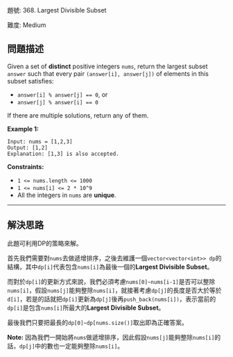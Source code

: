 題號: 368. Largest Divisible Subset

難度: Medium

## 問題描述

Given a set of **distinct** positive integers `nums`, return the largest subset `answer` such that every pair `(answer[i], answer[j])` of elements in this subset satisfies:

- `answer[i] % answer[j] == 0`, or
- `answer[j] % answer[i] == 0`

If there are multiple solutions, return any of them.

**Example 1:**
```
Input: nums = [1,2,3]
Output: [1,2]
Explanation: [1,3] is also accepted.
```


**Constraints:**

- `1 <= nums.length <= 1000`
- `1 <= nums[i] <= 2 * 10^9`
- All the integers in `nums` are **unique**.

---
## 解決思路

此題可利用DP的策略來解。

首先我們需要對`nums`去做遞增排序，之後去維護一個`vector<vector<int>> dp`的結構，其中`dp[i]`代表包含`nums[i]`為最後一個的**Largest Divisible Subset**。

而對於`dp[i]`的更新方式來說，我們必須考慮`nums[0]~nums[i-1]`是否可以整除`nums[i]`，假設`nums[j]`能夠整除`nums[i]`，就接著考慮`dp[j]`的長度是否大於等於`d[i]`，若是的話就把`dp[i]`更新為`dp[j]`後再`push_back(nums[i])`，表示當前的`dp[i]`是包含`nums[i]`所最大的**Largest Divisible Subset**。

最後我們只要把最長的`dp[0]~dp[nums.size()]`取出即為正確答案。

**Note:** 因為我們一開始將`nums`做遞增排序，因此假設`nums[j]`能夠整除`nums[i]`的話，`dp[j]`中的數也一定能夠整除`nums[i]`。